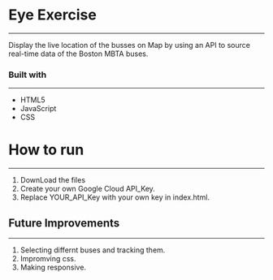 # Eye Exercise
***
Display the live location of the busses on Map by using an API to source real-time data of the Boston MBTA buses.
### Built with
***
- HTML5
- JavaScript
- CSS
# How to run 
***
1) DownLoad the files
2) Create your own Google Cloud API_Key.
3) Replace YOUR_API_Key with your own key in index.html.
## Future Improvements 
***
1) Selecting differnt buses and tracking them.
2) Impromving css.
3) Making responsive.
